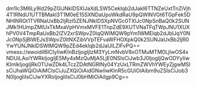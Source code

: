 dm1lc3M6Ly9ld29pZGlJNklDSXlJaXdLSW5Ceklqb2dJakl6TTNZeUxtTnZiVjh4T1RNdU1UTTBMakl3T1M0eE15SXNDaUpoWkdRaU9pQWlNVGt6TGpFek5DNHlNRGt1TVRNaUxBb2ljRzl5ZENJNklDSXpNVGc0TXlJc0NpSnBaQ0k2SUNJMk1HUmpZMlUxTkMxaVpHVmxMVFE1TnpZdE9XUTVNaTFqTWpJNU1XUXhPV0V4TmpRaUxBb2lZV2xrSWpvZ0lqQWlMQW9pYm1WMElqb2dJblJqY0NJc0NpSjBlWEJsSWpvZ0ltNXZibVVpTEFvaWFHOXpkQ0k2SUNJaUxBb2ljR0YwYUNJNklDSWlMQW9pZEd4eklqb2dJaUlLZlFvPQ==
vmess://ewoidiI6ICIyIiwKInBzIjogIjIzM3YyLmNvbV8xOTMuMTM0LjIwOS4xNDUiLAoiYWRkIjogIjE5My4xMzQuMjA5LjE0NSIsCiJwb3J0IjogIjQwODYyIiwKImlkIjogIjRkOTUwZDk4LTczZDAtNGRlNy04YzUxLTRmZWVhYWEyZjgwMSIsCiJhaWQiOiAiMCIsCiJuZXQiOiAidGNwIiwKInR5cGUiOiAibm9uZSIsCiJob3N0IjogIiIsCiJwYXRoIjogIiIsCiJ0bHMiOiAiIgp9Cg==
